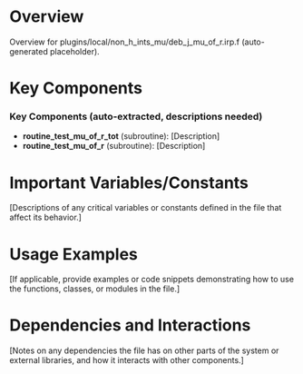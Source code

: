 # Overview

Overview for plugins/local/non_h_ints_mu/deb_j_mu_of_r.irp.f (auto-generated placeholder).

# Key Components

### Key Components (auto-extracted, descriptions needed)
- **routine_test_mu_of_r_tot** (subroutine): [Description]
- **routine_test_mu_of_r** (subroutine): [Description]

# Important Variables/Constants

[Descriptions of any critical variables or constants defined in the file that affect its behavior.]

# Usage Examples

[If applicable, provide examples or code snippets demonstrating how to use the functions, classes, or modules in the file.]

# Dependencies and Interactions

[Notes on any dependencies the file has on other parts of the system or external libraries, and how it interacts with other components.]
